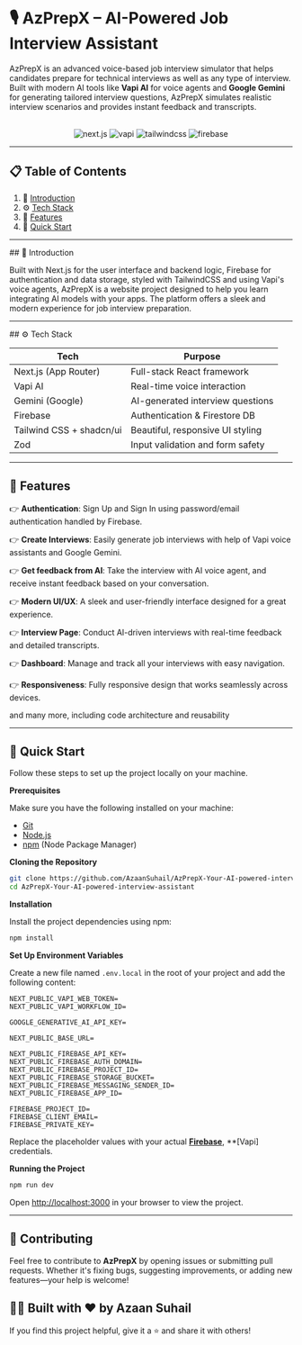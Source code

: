 # 🎙️ AzPrepX – AI-Powered Job Interview Assistant

AzPrepX is an advanced voice-based job interview simulator that helps candidates prepare for technical interviews as well as any type of interview. Built with modern AI tools like **Vapi AI** for voice agents and **Google Gemini** for generating tailored interview questions, AzPrepX simulates realistic interview scenarios and provides instant feedback and transcripts.

  <br />
  
  <div align="center">
    <img src="https://img.shields.io/badge/-Next.JS-black?style=for-the-badge&logoColor=white&logo=nextdotjs&color=black" alt="next.js" />
    <img src="https://img.shields.io/badge/-Vapi-white?style=for-the-badge&color=5dfeca" alt="vapi" />
    <img src="https://img.shields.io/badge/-Tailwind_CSS-black?style=for-the-badge&logoColor=white&logo=tailwindcss&color=06B6D4" alt="tailwindcss" />
    <img src="https://img.shields.io/badge/-Firebase-black?style=for-the-badge&logoColor=white&logo=firebase&color=DD2C00" alt="firebase" />
  </div>


  <hr>

## 📋 <a name="table">Table of Contents</a>

1. 🤖 [Introduction](#introduction)
2. ⚙️ [Tech Stack](#tech-stack)
3. 🔋 [Features](#features)
4. 🤸 [Quick Start](#quick-start)



<hr>
## <a name="introduction">🤖 Introduction</a>

Built with Next.js for the user interface and backend logic, Firebase for authentication and data storage, styled with TailwindCSS and using Vapi's voice agents, AzPrepX is a website project designed to help you learn integrating AI models with your apps. The platform offers a sleek and modern experience for job interview preparation.


<hr>
## <a name="tech-stack">⚙️ Tech Stack</a>

| Tech                  | Purpose                               |
|-----------------------|----------------------------------------|
| Next.js (App Router)  | Full-stack React framework             |
| Vapi AI               | Real-time voice interaction            |
| Gemini (Google)       | AI-generated interview questions       |
| Firebase              | Authentication & Firestore DB         |
| Tailwind CSS + shadcn/ui | Beautiful, responsive UI styling   |
| Zod                   | Input validation and form safety       |
<hr>

## <a name="features">🔋 Features</a>

👉 **Authentication**: Sign Up and Sign In using password/email authentication handled by Firebase.

👉 **Create Interviews**: Easily generate job interviews with help of Vapi voice assistants and Google Gemini.

👉 **Get feedback from AI**: Take the interview with AI voice agent, and receive instant feedback based on your conversation.

👉 **Modern UI/UX**: A sleek and user-friendly interface designed for a great experience.

👉 **Interview Page**: Conduct AI-driven interviews with real-time feedback and detailed transcripts.

👉 **Dashboard**: Manage and track all your interviews with easy navigation.

👉 **Responsiveness**: Fully responsive design that works seamlessly across devices.

and many more, including code architecture and reusability
<hr>

## <a name="quick-start">🤸 Quick Start</a>

Follow these steps to set up the project locally on your machine.

**Prerequisites**

Make sure you have the following installed on your machine:

- [Git](https://git-scm.com/)
- [Node.js](https://nodejs.org/en)
- [npm](https://www.npmjs.com/) (Node Package Manager)

**Cloning the Repository**

```bash
git clone https://github.com/AzaanSuhail/AzPrepX-Your-AI-powered-interview-assistant.git
cd AzPrepX-Your-AI-powered-interview-assistant
```

**Installation**

Install the project dependencies using npm:

```bash
npm install
```

**Set Up Environment Variables**

Create a new file named `.env.local` in the root of your project and add the following content:

```env
NEXT_PUBLIC_VAPI_WEB_TOKEN=
NEXT_PUBLIC_VAPI_WORKFLOW_ID=

GOOGLE_GENERATIVE_AI_API_KEY=

NEXT_PUBLIC_BASE_URL=

NEXT_PUBLIC_FIREBASE_API_KEY=
NEXT_PUBLIC_FIREBASE_AUTH_DOMAIN=
NEXT_PUBLIC_FIREBASE_PROJECT_ID=
NEXT_PUBLIC_FIREBASE_STORAGE_BUCKET=
NEXT_PUBLIC_FIREBASE_MESSAGING_SENDER_ID=
NEXT_PUBLIC_FIREBASE_APP_ID=

FIREBASE_PROJECT_ID=
FIREBASE_CLIENT_EMAIL=
FIREBASE_PRIVATE_KEY=
```

Replace the placeholder values with your actual **[Firebase](https://firebase.google.com/)**, **[Vapi] credentials.

**Running the Project**

```bash
npm run dev
```

Open [http://localhost:3000](http://localhost:3000) in your browser to view the project.
<hr>


## 🙌 Contributing

Feel free to contribute to **AzPrepX** by opening issues or submitting pull requests. Whether it's fixing bugs, suggesting improvements, or adding new features—your help is welcome!



## 🧑‍💻 Built with ❤️ by Azaan Suhail

If you find this project helpful, give it a ⭐ and share it with others!

